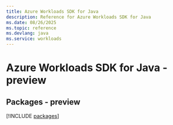 ```yaml
---
title: Azure Workloads SDK for Java
description: Reference for Azure Workloads SDK for Java
ms.date: 08/26/2025
ms.topic: reference
ms.devlang: java
ms.service: workloads
---
```

# Azure Workloads SDK for Java - preview
## Packages - preview
[!INCLUDE [packages](workloads-index.md)]